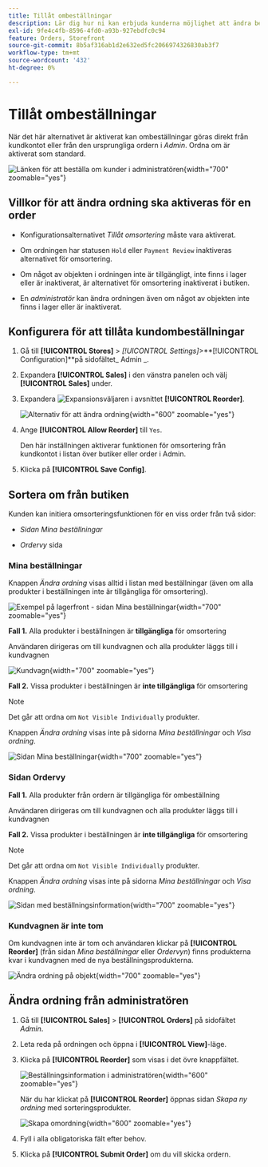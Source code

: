 ```yaml
---
title: Tillåt ombeställningar
description: Lär dig hur ni kan erbjuda kunderna möjlighet att ändra beställning.
exl-id: 9fe4c4fb-8596-4fd0-a93b-927ebdfc0c94
feature: Orders, Storefront
source-git-commit: 8b5af316ab1d2e632ed5fc2066974326830ab3f7
workflow-type: tm+mt
source-wordcount: '432'
ht-degree: 0%

---
```


# Tillåt ombeställningar

När det här alternativet är aktiverat kan ombeställningar göras direkt från kundkontot eller från den ursprungliga ordern i _Admin_. Ordna om är aktiverat som standard.

![Länken för att beställa om kunder i administratören](./assets/customer-reorder.png){width="700" zoomable="yes"}

## Villkor för att ändra ordning ska aktiveras för en order

- Konfigurationsalternativet _Tillåt omsortering_ måste vara aktiverat.

- Om ordningen har statusen `Hold` eller `Payment Review` inaktiveras alternativet för omsortering.

- Om något av objekten i ordningen inte är tillgängligt, inte finns i lager eller är inaktiverat, är alternativet för omsortering inaktiverat i butiken.

- En _administratör_ kan ändra ordningen även om något av objekten inte finns i lager eller är inaktiverat.

## Konfigurera för att tillåta kundombeställningar

1. Gå till **[!UICONTROL Stores]** > _[!UICONTROL Settings]_>**[!UICONTROL Configuration]**på sidofältet_ Admin _.

1. Expandera **[!UICONTROL Sales]** i den vänstra panelen och välj **[!UICONTROL Sales]** under.

1. Expandera ![Expansionsväljaren](../assets/icon-display-expand.png) i avsnittet **[!UICONTROL Reorder]**.

   ![Alternativ för att ändra ordning](../configuration-reference/sales/assets/sales-reorder.png){width="600" zoomable="yes"}

1. Ange **[!UICONTROL Allow Reorder]** till `Yes`.

   Den här inställningen aktiverar funktionen för omsortering från kundkontot i listan över butiker eller order i Admin.

1. Klicka på **[!UICONTROL Save Config]**.

## Sortera om från butiken

Kunden kan initiera omsorteringsfunktionen för en viss order från två sidor:

- _Sidan Mina beställningar_

- _Ordervy_ sida

### Mina beställningar

Knappen _Ändra ordning_ visas alltid i listan med beställningar (även om alla produkter i beställningen inte är tillgängliga för omsortering).

![Exempel på lagerfront - sidan Mina beställningar](./assets/my-order-page-view.png){width="700" zoomable="yes"}

**Fall 1.** Alla produkter i beställningen är **tillgängliga** för omsortering

Användaren dirigeras om till kundvagnen och alla produkter läggs till i kundvagnen

![Kundvagn](./assets/shopping-cart-page.png){width="700" zoomable="yes"}

**Fall 2.** Vissa produkter i beställningen är **inte tillgängliga** för omsortering

>[!NOTE]
>
>Det går att ordna om `Not Visible Individually` produkter.

Knappen _Ändra ordning_ visas inte på sidorna _Mina beställningar_ och _Visa ordning_.

![Sidan Mina beställningar ](./assets/my-orders-view-page1.png){width="700" zoomable="yes"}

### Sidan Ordervy

**Fall 1.** Alla produkter från ordern är tillgängliga för ombeställning

Användaren dirigeras om till kundvagnen och alla produkter läggs till i kundvagnen

**Fall 2.** Vissa produkter i beställningen är **inte tillgängliga** för omsortering

>[!NOTE]
>
>Det går att ordna om `Not Visible Individually` produkter.

Knappen _Ändra ordning_ visas inte på sidorna _Mina beställningar_ och _Visa ordning_.

![Sidan med beställningsinformation](./assets/order-view-page.png){width="700" zoomable="yes"}

### Kundvagnen är inte tom

Om kundvagnen inte är tom och användaren klickar på **[!UICONTROL Reorder]** (från sidan _Mina beställningar_ eller _Ordervyn_) finns produkterna kvar i kundvagnen med de nya beställningsprodukterna.

![Ändra ordning på objekt](./assets/shopping-cart-view1.png){width="700" zoomable="yes"}

## Ändra ordning från administratören

1. Gå till **[!UICONTROL Sales]** > **[!UICONTROL Orders]** på sidofältet _Admin_.

1. Leta reda på ordningen och öppna i **[!UICONTROL View]**-läge.

1. Klicka på **[!UICONTROL Reorder]** som visas i det övre knappfältet.

   ![Beställningsinformation i administratören](./assets/order-view-admin.png){width="600" zoomable="yes"}

   När du har klickat på **[!UICONTROL Reorder]** öppnas sidan _Skapa ny ordning_ med sorteringsprodukter.

   ![Skapa omordning](./assets/create-reorder-page.png){width="600" zoomable="yes"}

1. Fyll i alla obligatoriska fält efter behov.

1. Klicka på **[!UICONTROL Submit Order]** om du vill skicka ordern.
